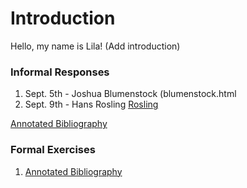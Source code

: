 # Introduction

Hello, my name is Lila! (Add introduction)

### Informal Responses

1. Sept. 5th - Joshua Blumenstock (blumenstock.html
2. Sept. 9th - Hans Rosling [Rosling](...)

[Annotated Bibliography](...)

### Formal Exercises

1. [Annotated Bibliography](...)

